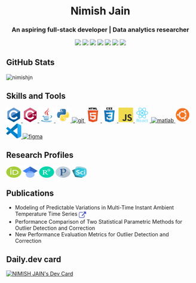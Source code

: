 <h1 align="center">Nimish Jain</h1>
<h3 align="center">An aspiring full-stack developer | Data analytics researcher</h3>

<p align="center">
  <a href="mailto:nimishjain100701@gmail.com" style="text-decoration:none">
    <img height="30" src = "https://img.shields.io/badge/gmail-c14438?&style=for-the-badge&logo=gmail&logoColor=white">
  </a>
  <a href="https://www.linkedin.com/in/nimishjn/" style="text-decoration:none">
    <img height="30" src="https://img.shields.io/badge/linkedin-blue.svg?&style=for-the-badge&logo=linkedin&logoColor=white" />
  </a>
  <a href="https://github.com/nimishjn" style="text-decoration:none">
    <img height="30" src="https://img.shields.io/badge/Github-grey.svg?&style=for-the-badge&logo=Github&logoColor=white" />
  </a>
  <a href="https://twitter.com/nimishjain_" style="text-decoration:none">
    <img height="30" src="https://img.shields.io/badge/Twitter-31a2f2.svg?&style=for-the-badge&logo=twitter&logoColor=white">
  </a>
  <a href="https://dev.to/nimishjn" style="text-decoration:none">
    <img height="30" src="https://img.shields.io/badge/Dev.to-black.svg?&style=for-the-badge&logo=Dev.to&logoColor=white" />
  </a>
  <a href="https://www.instagram.com/nimishjain_" style="text-decoration:none">
    <img height="30" src = "https://img.shields.io/badge/Instagram-%23E4405F.svg?&style=for-the-badge&logo=Instagram&logoColor=white">
  </a>
  <a href="https://www.fb.com/nimishjain100701" style="text-decoration:none">
    <img height="30" src = "https://img.shields.io/badge/Facebook-385395.svg?&style=for-the-badge&logo=Facebook&logoColor=white">
  </a>
</p>

<!-- <p align="left"> 
  <img src="https://komarev.com/ghpvc/?username=nimishjn&label=Profile%20views&color=red&?style=flat-square" alt="nimishjn" /> 
</p> -->

## GitHub Stats

<img align="center" src="https://github-readme-stats.vercel.app/api?username=nimishjn&show_icons=true&locale=en&theme=radical&count_private=true&hide_border=true&hide_title=true" alt="nimishjn" />
<!--   <img align="center" src="https://github-readme-stats.vercel.app/api/top-langs?username=nimishjn&show_icons=true&locale=en&layout=compact&theme=radical&hide_border=true" alt="nimishjn" /> -->
<!-- <img align="center" src="https://github-readme-streak-stats.herokuapp.com/?user=nimishjn&theme=radical&hide_border=true" alt="nimishjn" /> -->

## Skills and Tools
<p align="left"> 
<a href="https://www.cprogramming.com/" target="_blank"> <img src="https://raw.githubusercontent.com/devicons/devicon/master/icons/c/c-original.svg" alt="c" width="40" height="40"/> </a> 
<a href="https://www.w3schools.com/cpp/" target="_blank"> <img src="https://raw.githubusercontent.com/devicons/devicon/master/icons/cplusplus/cplusplus-original.svg" alt="cplusplus" width="40" height="40"/> </a> 
<a href="https://www.java.com" target="_blank"> <img src="https://raw.githubusercontent.com/devicons/devicon/master/icons/java/java-original.svg" alt="java" width="40" height="40"/> </a> 
<a href="https://www.python.org" target="_blank"> <img src="https://raw.githubusercontent.com/devicons/devicon/master/icons/python/python-original.svg" alt="python" width="40" height="40"/> </a> 
<a href="https://git-scm.com/" target="_blank"> <img src="https://www.vectorlogo.zone/logos/git-scm/git-scm-icon.svg" alt="git" width="40" height="40"/> </a> 
<a href="https://www.w3.org/html/" target="_blank"> <img src="https://raw.githubusercontent.com/devicons/devicon/master/icons/html5/html5-original-wordmark.svg" alt="html5" width="40" height="40"/> </a> 
<a href="https://www.w3schools.com/css/" target="_blank"> <img src="https://raw.githubusercontent.com/devicons/devicon/master/icons/css3/css3-original-wordmark.svg" alt="css3" width="40" height="40"/> </a> 
<a href="https://developer.mozilla.org/en-US/docs/Web/JavaScript" target="_blank"> <img src="https://raw.githubusercontent.com/devicons/devicon/master/icons/javascript/javascript-original.svg" alt="javascript" width="40" height="40"/> </a> 
<a href="https://reactjs.org/" target="_blank"> <img src="https://raw.githubusercontent.com/devicons/devicon/master/icons/react/react-original-wordmark.svg" alt="react" width="40" height="40"/> </a> 
<a href="https://www.mathworks.com/" target="_blank"> <img src="https://upload.wikimedia.org/wikipedia/commons/2/21/Matlab_Logo.png" alt="matlab" width="40" height="40"/> </a> 
<a href="https://ubuntu.com/" target="_blank"> <img src="./assets/Ubuntu.svg" alt="linux" width="40" height="40"/> </a> 
<a href="https://code.visualstudio.com/" target="_blank"> <img src="./assets/vs_code.svg" alt="vs code" width="40" height="40"/> </a> 
<a href="https://www.figma.com/" target="_blank"> <img src="https://www.vectorlogo.zone/logos/figma/figma-icon.svg" alt="figma" width="40" height="40"/> </a> 
</p>

## Research Profiles
<p align="left">
<a href="https://orcid.org/0000-0001-9607-0764" target="blank"><img align="center" src="./assets/orcid.svg" alt="nimishjn" height="30" width="40" /></a>
<a href="https://scholar.google.com/citations?user=oKBKRQ0AAAAJ&hl=en" target="blank"><img align="center" src="./assets/google-scholar.svg" alt="nimishjn" height="30" width="40" /></a>
<a href="https://www.researchgate.net/profile/Nimish-Jain-4" target="blank"><img align="center" src="./assets/ResearchGate_icon.svg" alt="nimishjain_" height="30" width="40" /></a>
<a href="https://publons.com/researcher/4167049/nimish-jain/" target="blank"><img align="center" src="./assets/PUBLONS.svg" alt="nimishjain100701" height="30" width="40" /></a>
<a href="https://sciprofiles.com/profile/1689275" target="blank"><img align="center" src="./assets/sciprofiles.svg" alt="nimishjain_" height="30" width="40" /></a>
</p>
  
## Publications
<ul>
<li>Modeling of Predictable Variations in Multi-Time Instant Ambient Temperature Time Series <a href="https://ieeexplore.ieee.org/document/9404497" target="blank"><img align="center" src="./assets/link.svg" alt="nimishjain_" height="20" width="20" /></a></li>
<li>Performance Comparison of Two Statistical Parametric Methods for Outlier Detection and Correction</li>
<li>New Performance Evaluation Metrics for Outlier Detection and Correction</li>
</ul>

## Daily.dev card

<a href="https://app.daily.dev/nimishjn">
  <img src="https://api.daily.dev/devcards/ca32a31a2e394ec68a1a27bd7be41369.png?r=5p6" width="300" alt="NIMISH JAIN's Dev Card"/>
</a>

<!-- <h3 align="left">Connect with me:</h3>
<p align="left">
<a href="https://linkedin.com/in/nimishjn" target="blank"><img align="center" src="https://raw.githubusercontent.com/rahuldkjain/github-profile-readme-generator/master/src/images/icons/Social/linked-in-alt.svg" alt="nimishjn" height="30" width="40" /></a>
<a href="https://dev.to/nimishjn" target="blank"><img align="center" src="./assets/devto.svg" alt="nimishjn" height="30" width="40" /></a>
<a href="https://twitter.com/nimishjain_" target="blank"><img align="center" src="https://raw.githubusercontent.com/rahuldkjain/github-profile-readme-generator/master/src/images/icons/Social/twitter.svg" alt="nimishjain_" height="30" width="40" /></a>
<a href="https://fb.com/nimishjain100701" target="blank"><img align="center" src="https://raw.githubusercontent.com/rahuldkjain/github-profile-readme-generator/master/src/images/icons/Social/facebook.svg" alt="nimishjain100701" height="30" width="40" /></a>
<a href="https://instagram.com/nimishjain_" target="blank"><img align="center" src="https://raw.githubusercontent.com/rahuldkjain/github-profile-readme-generator/master/src/images/icons/Social/instagram.svg" alt="nimishjain_" height="30" width="40" /></a>
<a href="https://www.hackerrank.com/nimishjain" target="blank"><img align="center" src="https://raw.githubusercontent.com/rahuldkjain/github-profile-readme-generator/master/src/images/icons/Social/hackerrank.svg" alt="nimishjain100701" height="30" width="40" /></a>
</p> -->
